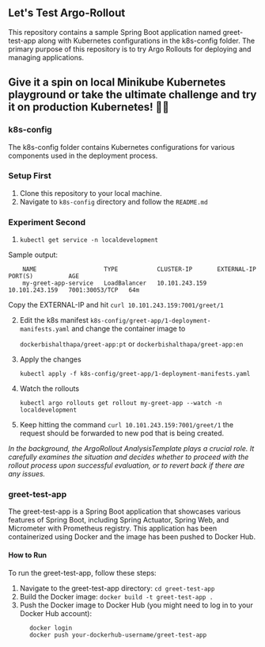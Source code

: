 ## Let's Test Argo-Rollout 

This repository contains a sample Spring Boot application named greet-test-app along with Kubernetes configurations in the k8s-config folder. 
The primary purpose of this repository is to try Argo Rollouts for deploying and managing applications.

## Give it a spin on local Minikube Kubernetes playground or take the ultimate challenge and try it on production Kubernetes! 🚀😎

### k8s-config
The k8s-config folder contains Kubernetes configurations for various components used in the deployment process. 

###  Setup First
1. Clone this repository to your local machine.
2. Navigate to `k8s-config` directory and follow the `README.md`  

### Experiment Second
1. `kubectl get service -n localdevelopment`  

Sample output:
```
    NAME                   TYPE           CLUSTER-IP       EXTERNAL-IP      PORT(S)          AGE
    my-greet-app-service   LoadBalancer   10.101.243.159   10.101.243.159   7001:30053/TCP   64m
```

Copy the EXTERNAL-IP and hit `curl 10.101.243.159:7001/greet/1`

2. Edit the k8s manifest `k8s-config/greet-app/1-deployment-manifests.yaml` and change the container image to 

     `dockerbishalthapa/greet-app:pt` or `dockerbishalthapa/greet-app:en`


3. Apply the changes 

    `kubectl apply -f k8s-config/greet-app/1-deployment-manifests.yaml`

4. Watch the rollouts 

     `kubectl argo rollouts get rollout my-greet-app --watch -n localdevelopment` 
 
5. Keep hitting the command `curl 10.101.243.159:7001/greet/1` the request should be forwarded to new pod that is being created.


<i>In the background, the ArgoRollout AnalysisTemplate plays a crucial role. It carefully examines the situation and decides whether 
to proceed with the rollout process upon successful evaluation, or to revert back if there are any issues. </i>



### greet-test-app
The greet-test-app is a Spring Boot application that showcases various features of Spring Boot, including Spring Actuator, Spring Web, and Micrometer with Prometheus registry. This application has been containerized using Docker and the image has been pushed to Docker Hub.

#### How to Run

To run the greet-test-app, follow these steps:

1. Navigate to the greet-test-app directory: `cd greet-test-app`
2. Build the Docker image:
   `docker build -t greet-test-app .`
3. Push the Docker image to Docker Hub (you might need to log in to your Docker Hub account):

 ```
       docker login
       docker push your-dockerhub-username/greet-test-app
```
